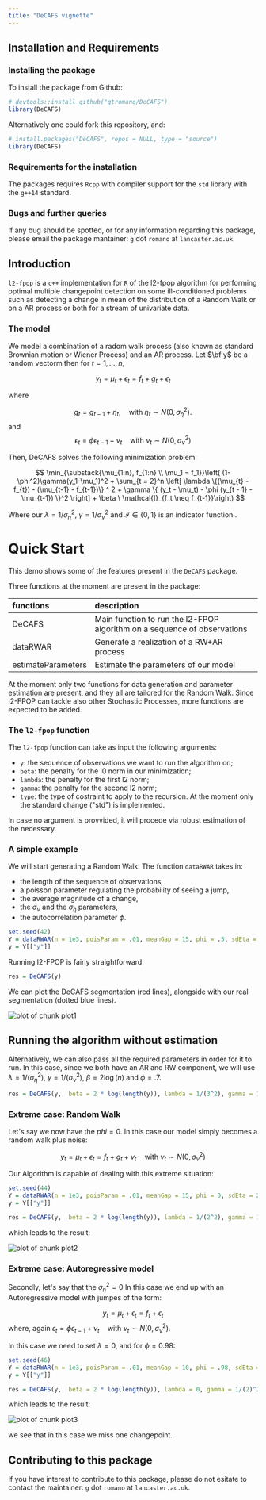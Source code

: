 ```yaml
---
title: "DeCAFS vignette"
---
```





## Installation and Requirements

### Installing the package

To install the package from Github: 


```r
# devtools::install_github("gtromano/DeCAFS")
library(DeCAFS)
```


Alternatively one could fork this repository, and: 


```r
# install.packages("DeCAFS", repos = NULL, type = "source")
library(DeCAFS)
```


### Requirements for the installation

The packages requires `Rcpp` with compiler support for the `std` library with the `g++14` standard.


### Bugs and further queries

If any bug should be spotted, or for any information regarding this package, please email the package mantainer: `g` dot `romano` at `lancaster.ac.uk`.

## Introduction

`l2-fpop` is a `c++` implementation for `R` of the l2-fpop algorithm for performing optimal multiple changepoint detection on some ill-conditioned problems such as detecting a change in mean of the distribution of a Random Walk or on a AR process or both for a stream of univariate data.


### The model

We model a combination of a radom walk process (also known as standard Brownian motion or Wiener Process) and an AR process. 
Let $\bf y$ be a random vectorm then for $t=1,\ldots,n$, 


$$
y_t = \mu_t + \epsilon_t=f_t+g_t+\epsilon_t
$$

where

$$
g_t = g_{t-1} + \eta_t, \quad \text{with} \ \eta_t \sim N(0, \sigma_\eta^2).
$$
and 
$$
 \epsilon_t = \phi \epsilon_{t-1} + \nu_t \quad \text{with} \ \nu_t \sim N(0, \sigma_\nu^2)
$$

Then, DeCAFS solves the following minimization problem: 

$$
\min_{\substack{\mu_{1:n}, f_{1:n} \\  \mu_1 = f_1}}\left(  (1-\phi^2)\gamma(y_1-\mu_1)^2 + \sum_{t = 2}^n  \left[ \lambda \{(\mu_{t} - f_{t}) - (\mu_{t-1} - f_{t-1})\} ^ 2  + \gamma \{ (y_t - \mu_t) - \phi (y_{t - 1} - \mu_{t-1}) \}^2 \right] + \beta \ \mathcal{I}_{f_t \neq f_{t-1}}\right)
$$

Where our $\lambda = 1/\sigma_\eta^2$, $\gamma = 1/\sigma_\nu^2$ and $\mathcal{I} \in \{0, 1 \}$ is an indicator function..

# Quick Start

This demo shows some of the features present in the `DeCAFS` package. 

Three functions at the moment are present in the package:


|functions          |description                                                              |
|:------------------|:------------------------------------------------------------------------|
|DeCAFS             |Main function to run the l2-FPOP algorithm on a sequence of observations |
|dataRWAR           |Generate a realization of a RW+AR process                                |
|estimateParameters |Estimate the parameters of our model                                     |

At the moment only two functions for data generation and parameter estimation are present, and they all are tailored for the Random Walk. Since l2-FPOP can tackle also other Stochastic Processes, more functions are expected to be added.

### The `l2-fpop` function

The `l2-fpop` function can take as input the following arguments:

- `y`: the sequence of observations we want to run the algorithm on;
- `beta`: the penalty for the l0 norm in our minimization;
- `lambda`: the penalty for the first l2 norm;
- `gamma`: the penalty for the second l2 norm;
- `type`: the type of costraint to apply to the recursion. At the moment only the standard change ("std") is implemented.

In case no argument is provvided, it will procede via robust estimation of the necessary.

### A simple example

We will start generating a Random Walk. The function `dataRWAR` takes in:

- the length of the sequence of observations,
- a poisson parameter regulating the probability of seeing a jump,
- the average magnitude of a change,
- the $\sigma_\nu$ and the $\sigma_\eta$ parameters,
- the autocorrelation parameter $\phi$.


```r
set.seed(42)
Y = dataRWAR(n = 1e3, poisParam = .01, meanGap = 15, phi = .5, sdEta = 3, sdNu = 1)
y = Y[["y"]]
```

Running l2-FPOP is fairly straightforward:


```r
res = DeCAFS(y)
```


We can plot the DeCAFS segmentation (red lines), alongside with our real segmentation (dotted blue lines).

![plot of chunk plot1](figure/plot1-1.png)


## Running the algorithm without estimation
Alternatively, we can also pass all the required parameters in order for it to run.
In this case, since we both have an AR and RW component, we will use $\lambda = 1/(\sigma_\eta^2), \ \gamma = 1/(\sigma_\nu^2), \ \beta = 2 \log(n)$ and $\phi = .7$.


```r
res = DeCAFS(y,  beta = 2 * log(length(y)), lambda = 1/(3^2), gamma = 1/(1)^2, phi = 0.5)
```


### Extreme case: Random Walk

Let's say we now have the $phi = 0$. In this case our model simply becomes a random walk plus noise:

$$
y_t = \mu_t + \epsilon_t = f_t + g_t + \nu_t \quad \text{with} \ \nu_t \sim N(0, \sigma_\nu^2)
$$

Our Algorithm is capable of dealing with this extreme situation:


```r
set.seed(44)
Y = dataRWAR(n = 1e3, poisParam = .01, meanGap = 15, phi = 0, sdEta = 2, sdNu = 1)
y = Y[["y"]]

res = DeCAFS(y,  beta = 2 * log(length(y)), lambda = 1/(2^2), gamma = 1/(1)^2, phi = 0)
```

which leads to the result:

![plot of chunk plot2](figure/plot2-1.png)


### Extreme case: Autoregressive model

Secondly, let's say that the $\sigma_\eta^2 = 0$ In this case we end up with an Autoregressive model with jumpes of the form:

$$
y_t = \mu_t + \epsilon_t = f_t + \epsilon_t
$$
where, again $\epsilon_t = \phi \epsilon_{t-1} + \nu_t \quad \text{with} \ \nu_t \sim N(0, \sigma_\nu^2)$.

In this case we need to set $\lambda = 0$, and for $\phi = 0.98$:


```r
set.seed(46)
Y = dataRWAR(n = 1e3, poisParam = .01, meanGap = 10, phi = .98, sdEta = 0, sdNu = 2)
y = Y[["y"]]

res = DeCAFS(y,  beta = 2 * log(length(y)), lambda = 0, gamma = 1/(2)^2, phi = .98)
```

which leads to the result:

![plot of chunk plot3](figure/plot3-1.png)

we see that in this case we miss one changepoint.

## Contributing to this package

If you have interest to contribute to this package, please do not esitate to contact the maintainer:  `g` dot `romano` at `lancaster.ac.uk`.

